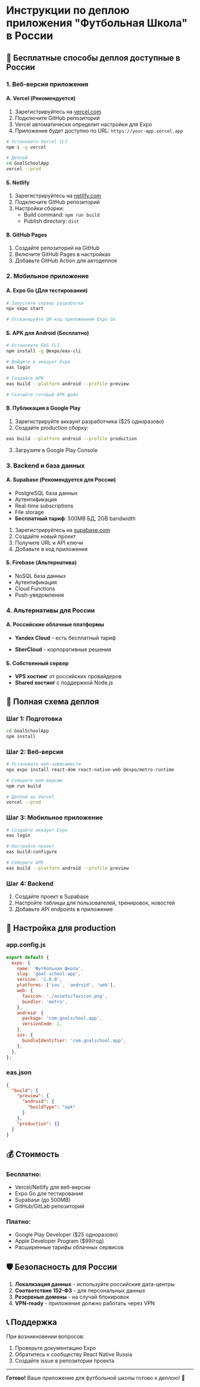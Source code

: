 # Инструкции по деплою приложения "Футбольная Школа" в России

## 🚀 Бесплатные способы деплоя доступные в России

### 1. Веб-версия приложения

#### А. Vercel (Рекомендуется)

1. Зарегистрируйтесь на [vercel.com](https://vercel.com)
2. Подключите GitHub репозиторий
3. Vercel автоматически определит настройки для Expo
4. Приложение будет доступно по URL: `https://your-app.vercel.app`

```bash
# Установите Vercel CLI
npm i -g vercel

# Деплой
cd GoalSchoolApp
vercel --prod
```

#### Б. Netlify

1. Зарегистрируйтесь на [netlify.com](https://netlify.com)
2. Подключите GitHub репозиторий
3. Настройки сборки:
   - Build command: `npm run build`
   - Publish directory: `dist`

#### В. GitHub Pages

1. Создайте репозиторий на GitHub
2. Включите GitHub Pages в настройках
3. Добавьте GitHub Action для автодеплоя

### 2. Мобильное приложение

#### А. Expo Go (Для тестирования)

```bash
# Запустите сервер разработки
npx expo start

# Отсканируйте QR-код приложением Expo Go
```

#### Б. APK для Android (Бесплатно)

```bash
# Установите EAS CLI
npm install -g @expo/eas-cli

# Войдите в аккаунт Expo
eas login

# Создайте APK
eas build --platform android --profile preview

# Скачайте готовый APK файл
```

#### В. Публикация в Google Play

1. Зарегистрируйте аккаунт разработчика ($25 одноразово)
2. Создайте production сборку:

```bash
eas build --platform android --profile production
```

3. Загрузите в Google Play Console

### 3. Backend и база данных

#### А. Supabase (Рекомендуется для России)

- PostgreSQL база данных
- Аутентификация
- Real-time subscriptions
- File storage
- **Бесплатный тариф**: 500MB БД, 2GB bandwidth

1. Зарегистрируйтесь на [supabase.com](https://supabase.com)
2. Создайте новый проект
3. Получите URL и API ключи
4. Добавьте в код приложения

#### Б. Firebase (Альтернатива)

- NoSQL база данных
- Аутентификация
- Cloud Functions
- Push-уведомления

### 4. Альтернативы для России

#### А. Российские облачные платформы

- **Yandex Cloud** - есть бесплатный тариф

- **SberCloud** - корпоративные решения

#### Б. Собственный сервер

- **VPS хостинг** от российских провайдеров
- **Shared хостинг** с поддержкой Node.js

## 📱 Полная схема деплоя

### Шаг 1: Подготовка

```bash
cd GoalSchoolApp
npm install
```

### Шаг 2: Веб-версия

```bash
# Установите веб-зависимости
npx expo install react-dom react-native-web @expo/metro-runtime

# Соберите веб-версию
npm run build

# Деплой на Vercel
vercel --prod
```

### Шаг 3: Мобильное приложение

```bash
# Создайте аккаунт Expo
eas login

# Настройте проект
eas build:configure

# Соберите APK
eas build --platform android --profile preview
```

### Шаг 4: Backend

1. Создайте проект в Supabase
2. Настройте таблицы для пользователей, тренировок, новостей
3. Добавьте API endpoints в приложение

## 🔧 Настройка для production

### app.config.js

```javascript
export default {
  expo: {
    name: 'Футбольная Школа',
    slug: 'goal-school-app',
    version: '1.0.0',
    platforms: ['ios', 'android', 'web'],
    web: {
      favicon: './assets/favicon.png',
      bundler: 'metro',
    },
    android: {
      package: 'com.goalschool.app',
      versionCode: 1,
    },
    ios: {
      bundleIdentifier: 'com.goalschool.app',
    },
  },
};
```

### eas.json

```json
{
  "build": {
    "preview": {
      "android": {
        "buildType": "apk"
      }
    },
    "production": {}
  }
}
```

## 💰 Стоимость

### Бесплатно:

- Vercel/Netlify для веб-версии
- Expo Go для тестирования
- Supabase (до 500MB)
- GitHub/GitLab репозиторий

### Платно:

- Google Play Developer ($25 одноразово)
- Apple Developer Program ($99/год)
- Расширенные тарифы облачных сервисов

## 🛡️ Безопасность для России

1. **Локализация данных** - используйте российские дата-центры
2. **Соответствие 152-ФЗ** - для персональных данных
3. **Резервные домены** - на случай блокировок
4. **VPN-ready** - приложение должно работать через VPN

## 📞 Поддержка

При возникновении вопросов:

1. Проверьте документацию Expo
2. Обратитесь к сообществу React Native Russia
3. Создайте issue в репозитории проекта

---

**Готово!** Ваше приложение для футбольной школы готово к деплою! 🎉
